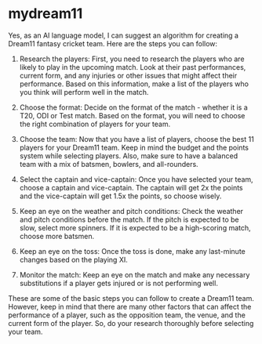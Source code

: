 # mydream11
Yes, as an AI language model, I can suggest an algorithm for creating a Dream11 fantasy cricket team. Here are the steps you can follow:

1. Research the players: First, you need to research the players who are likely to play in the upcoming match. Look at their past performances, current form, and any injuries or other issues that might affect their performance. Based on this information, make a list of the players who you think will perform well in the match.

2. Choose the format: Decide on the format of the match - whether it is a T20, ODI or Test match. Based on the format, you will need to choose the right combination of players for your team.

3. Choose the team: Now that you have a list of players, choose the best 11 players for your Dream11 team. Keep in mind the budget and the points system while selecting players. Also, make sure to have a balanced team with a mix of batsmen, bowlers, and all-rounders.

4. Select the captain and vice-captain: Once you have selected your team, choose a captain and vice-captain. The captain will get 2x the points and the vice-captain will get 1.5x the points, so choose wisely.

5. Keep an eye on the weather and pitch conditions: Check the weather and pitch conditions before the match. If the pitch is expected to be slow, select more spinners. If it is expected to be a high-scoring match, choose more batsmen.

6. Keep an eye on the toss: Once the toss is done, make any last-minute changes based on the playing XI.

7. Monitor the match: Keep an eye on the match and make any necessary substitutions if a player gets injured or is not performing well.

These are some of the basic steps you can follow to create a Dream11 team. However, keep in mind that there are many other factors that can affect the performance of a player, such as the opposition team, the venue, and the current form of the player. So, do your research thoroughly before selecting your team.
